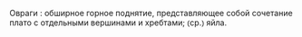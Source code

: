 ---
---

Овраги
: обширное горное поднятие, представляющее собой сочетание плато с отдельными вершинами и хребтами; ⦅ср.⦆ яйла.
